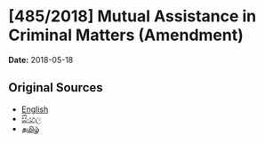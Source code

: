 # [485/2018] Mutual Assistance in Criminal Matters (Amendment)

**Date:** 2018-05-18

## Original Sources

- [English](https://documents.gov.lk/view/bills/2018/5/485-2018_E.pdf)
- [සිංහල](https://documents.gov.lk/view/bills/2018/5/485-2018_S.pdf)
- [தமிழ்](https://documents.gov.lk/view/bills/2018/5/485-2018_T.pdf)
